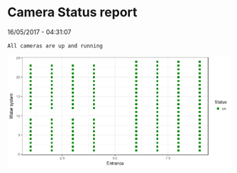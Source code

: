 Camera Status report
================
16/05/2017 - 04:31:07

    All cameras are up and running

![](camreport_files/figure-markdown_github/unnamed-chunk-2-1.png)
